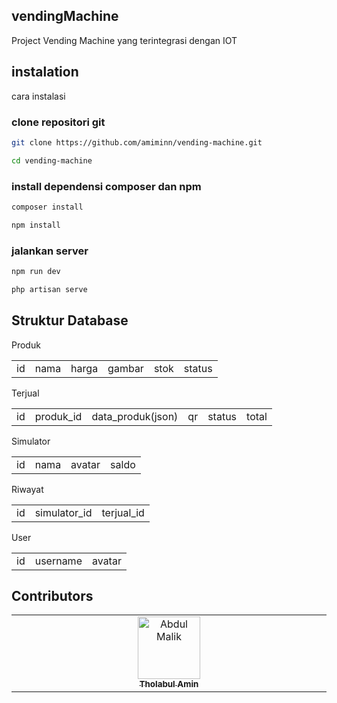 ## vendingMachine

Project Vending Machine yang terintegrasi dengan IOT

## instalation

cara instalasi

### clone repositori git

```bash
git clone https://github.com/amiminn/vending-machine.git
```

```bash
cd vending-machine
```

### install dependensi composer dan npm

```bash
composer install
```

```bash
npm install
```

### jalankan server

```bash
npm run dev
```

```bash
php artisan serve
```

## Struktur Database

Produk

<table>
    <tbody>
        <tr>
            <td>
                id
            </td>
            <td>
                nama
            </td>
            <td>
                harga
            </td>
            <td>
                gambar
            </td>
            <td>
                stok
            </td>
            <td>
                status
            </td>
        </tr>
    </tbody>
</table>

Terjual

<table>
    <tbody>
        <tr>
            <td>
                id
            </td >
            <td>
                produk_id
            </td >
            <td>
                data_produk(json)
            </td >
            <td>
                qr
            </td >
            <td>
                status
            </td >
            <td>
                total
            </td >
        </tr>
    </tbody>
</table>

Simulator

<table>
    <tbody>
        <tr>
            <td>
                id
            </td>
            <td>
                nama
            </td>
            <td>
                avatar
            </td>
            <td>
                saldo
            </td>
        </tr>
    </tbody>
</table>

Riwayat

<table>
    <tbody>
        <tr>
            <td>
                id
            </td>
            <td>
                simulator_id
            </td>
            <td>
                terjual_id
            </td>
        </tr>
    </tbody>
</table>

User

<table>
    <tbody>
        <tr>
            <td>
                id
            </td>
            <td>
                username
            </td>
            <td>
                avatar
            </td>
        </tr>
    </tbody>
</table>

## Contributors

<table>
  <tbody>
    <tr>
      <td align="center" valign="top" width="14.28%">
        <a href="https://amiminn.my.id">
          <img src="https://pbs.twimg.com/profile_images/1710911001187749888/0oWYnaWj_400x400.jpg" width="100px;" alt="Abdul Malik"/>
          <br />
          <sub><b>Tholabul Amin</b></sub>
        </a>
      </td>
    </tr>
  </tbody>
</table>
